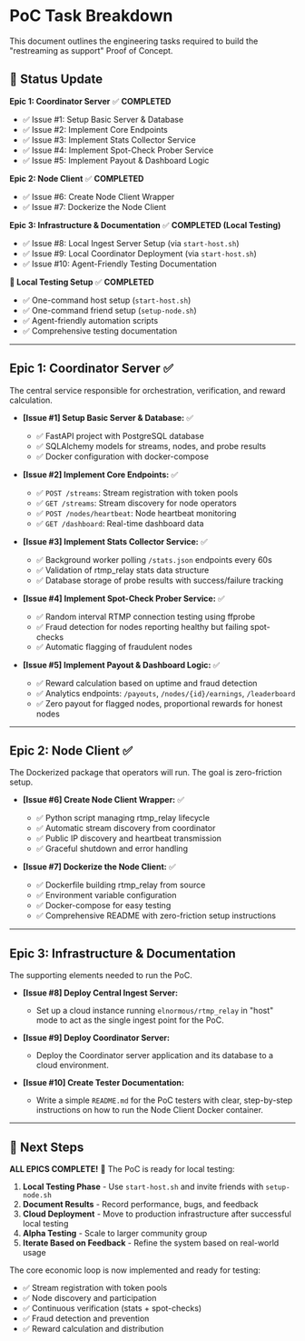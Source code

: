 # PoC Task Breakdown

This document outlines the engineering tasks required to build the "restreaming as support" Proof of Concept.

## 🚀 Status Update

**Epic 1: Coordinator Server** ✅ **COMPLETED**
- ✅ Issue #1: Setup Basic Server & Database
- ✅ Issue #2: Implement Core Endpoints  
- ✅ Issue #3: Implement Stats Collector Service
- ✅ Issue #4: Implement Spot-Check Prober Service
- ✅ Issue #5: Implement Payout & Dashboard Logic

**Epic 2: Node Client** ✅ **COMPLETED**
- ✅ Issue #6: Create Node Client Wrapper
- ✅ Issue #7: Dockerize the Node Client

**Epic 3: Infrastructure & Documentation** ✅ **COMPLETED (Local Testing)**
- ✅ Issue #8: Local Ingest Server Setup (via `start-host.sh`)
- ✅ Issue #9: Local Coordinator Deployment (via `start-host.sh`)
- ✅ Issue #10: Agent-Friendly Testing Documentation

**🧪 Local Testing Setup** ✅ **COMPLETED**
- ✅ One-command host setup (`start-host.sh`)
- ✅ One-command friend setup (`setup-node.sh`)
- ✅ Agent-friendly automation scripts
- ✅ Comprehensive testing documentation

---

## Epic 1: Coordinator Server ✅

The central service responsible for orchestration, verification, and reward calculation.

-   **[Issue #1] Setup Basic Server & Database:** ✅
    -   ✅ FastAPI project with PostgreSQL database
    -   ✅ SQLAlchemy models for streams, nodes, and probe results
    -   ✅ Docker configuration with docker-compose

-   **[Issue #2] Implement Core Endpoints:** ✅
    -   ✅ `POST /streams`: Stream registration with token pools
    -   ✅ `GET /streams`: Stream discovery for node operators
    -   ✅ `POST /nodes/heartbeat`: Node heartbeat monitoring
    -   ✅ `GET /dashboard`: Real-time dashboard data

-   **[Issue #3] Implement Stats Collector Service:** ✅
    -   ✅ Background worker polling `/stats.json` endpoints every 60s
    -   ✅ Validation of rtmp_relay stats data structure
    -   ✅ Database storage of probe results with success/failure tracking

-   **[Issue #4] Implement Spot-Check Prober Service:** ✅
    -   ✅ Random interval RTMP connection testing using ffprobe
    -   ✅ Fraud detection for nodes reporting healthy but failing spot-checks
    -   ✅ Automatic flagging of fraudulent nodes

-   **[Issue #5] Implement Payout & Dashboard Logic:** ✅
    -   ✅ Reward calculation based on uptime and fraud detection
    -   ✅ Analytics endpoints: `/payouts`, `/nodes/{id}/earnings`, `/leaderboard`
    -   ✅ Zero payout for flagged nodes, proportional rewards for honest nodes

---

## Epic 2: Node Client ✅

The Dockerized package that operators will run. The goal is zero-friction setup.

-   **[Issue #6] Create Node Client Wrapper:** ✅
    -   ✅ Python script managing rtmp_relay lifecycle
    -   ✅ Automatic stream discovery from coordinator
    -   ✅ Public IP discovery and heartbeat transmission
    -   ✅ Graceful shutdown and error handling

-   **[Issue #7] Dockerize the Node Client:** ✅
    -   ✅ Dockerfile building rtmp_relay from source
    -   ✅ Environment variable configuration
    -   ✅ Docker-compose for easy testing
    -   ✅ Comprehensive README with zero-friction setup instructions

---

## Epic 3: Infrastructure & Documentation

The supporting elements needed to run the PoC.

-   **[Issue #8] Deploy Central Ingest Server:**
    -   Set up a cloud instance running `elnormous/rtmp_relay` in "host" mode to act as the single ingest point for the PoC.

-   **[Issue #9] Deploy Coordinator Server:**
    -   Deploy the Coordinator server application and its database to a cloud environment.

-   **[Issue #10] Create Tester Documentation:**
    -   Write a simple `README.md` for the PoC testers with clear, step-by-step instructions on how to run the Node Client Docker container.

---

## 🎯 Next Steps

**ALL EPICS COMPLETE!** 🎉 The PoC is ready for local testing:

1. **Local Testing Phase** - Use `start-host.sh` and invite friends with `setup-node.sh`
2. **Document Results** - Record performance, bugs, and feedback
3. **Cloud Deployment** - Move to production infrastructure after successful local testing
4. **Alpha Testing** - Scale to larger community group
5. **Iterate Based on Feedback** - Refine the system based on real-world usage

The core economic loop is now implemented and ready for testing:
- ✅ Stream registration with token pools
- ✅ Node discovery and participation  
- ✅ Continuous verification (stats + spot-checks)
- ✅ Fraud detection and prevention
- ✅ Reward calculation and distribution 